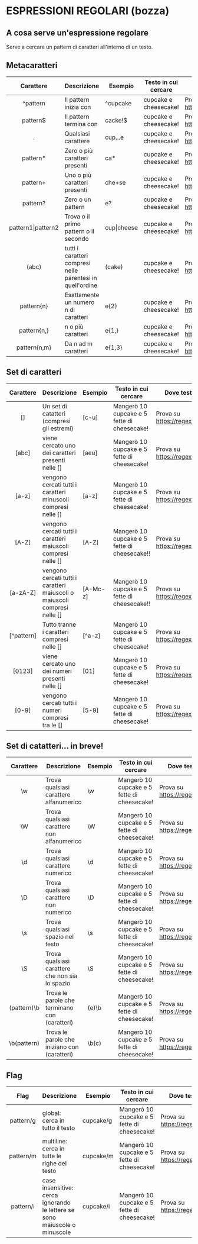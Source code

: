 ESPRESSIONI REGOLARI (bozza)
====

## A cosa serve un'espressione regolare

Serve a cercare un pattern di caratteri all'interno di un testo.


## Metacaratteri

| Carattere | Descrizione | Esempio | Testo in cui cercare | Dove testare | 
| :--: | --| --| --| --|
| ^pattern | Il pattern inizia con | ^cupcake | cupcake e cheesecake! | Prova su https://regexr.com/ |
| pattern$ | Il pattern termina con | cacke!$ | cupcake e cheesecake! | Prova su https://regexr.com/ |
| . | Qualsiasi carattere | cup...e | cupcake e cheesecake! | Prova su https://regexr.com/ |
| pattern* | Zero o più caratteri presenti | ca* | cupcake e cheesecake! | Prova su https://regexr.com/ |
| pattern+ | Uno o più caratteri presenti | che+se | cupcake e cheesecake! | Prova su https://regexr.com/ |
| pattern? | Zero o un pattern | e? | cupcake e cheesecake! | Prova su https://regexr.com/ |
| pattern1\|pattern2 | Trova o il primo pattern o il secondo | cup\|cheese | cupcake e cheesecake! | Prova su https://regexr.com/ |
| (abc) | tutti i caratteri compresi nelle parentesi in quell'ordine | (cake) | cupcake e cheesecake! | Prova su https://regexr.com/ |
| pattern{n} | Esattamente un numero n di caratteri | e{2} | cupcake e cheesecake! | Prova su https://regexr.com/ |
| pattern{n,} | n o più caratteri | e{1,} | cupcake e cheesecake! | Prova su https://regexr.com/ |
| pattern{n,m} | Da n ad m caratteri | e{1,3} | cupcake e cheesecake! | Prova su https://regexr.com/ |


## Set di caratteri

| Carattere | Descrizione | Esempio | Testo in cui cercare | Dove testare | 
| :--: | --| --| --| --| 
| [] | Un set di catatteri (compresi gli estremi) | [c-u] | Mangerò 10 cupcake e 5 fette di cheesecake! | Prova su https://regexr.com/ |
| [abc] | viene cercato uno dei caratteri presenti nelle [] | [aeu] | Mangerò 10 cupcake e 5 fette di cheesecake! |Prova su https://regexr.com/ |
| [a-z] | vengono cercati tutti i caratteri minuscoli compresi nelle [] | [a-z] | Mangerò 10 cupcake e 5 fette di cheesecake! | Prova su https://regexr.com/ |
| [A-Z] | vengono cercati tutti i caratteri maiuscoli compresi nelle [] | [A-Z] | Mangerò 10 cupcake e 5 fette di cheesecake!! | Prova su https://regexr.com/ |
| [a-zA-Z] | vengono cercati tutti i caratteri maiuscoli o maiuscoli compresi nelle [] | [A-Mc-z]| Mangerò 10 cupcake e 5 fette di cheesecake!! | Prova su https://regexr.com/ |
| [^pattern] | Tutto tranne i caratteri compresi nelle [] | [^a-z] | Mangerò 10 cupcake e 5 fette di cheesecake! | Prova su https://regexr.com/ |
| [0123] | viene cercato uno dei numeri presenti nelle [] | [01] | Mangerò 10 cupcake e 5 fette di cheesecake! | Prova su https://regexr.com/ |
| [0-9] |  vengono cercati tutti i numeri compresi tra le [] | [5-9] | Mangerò 10 cupcake e 5 fette di cheesecake! | Prova su https://regexr.com/ |


## Set di catatteri... in breve!

| Carattere | Descrizione | Esempio | Testo in cui cercare | Dove testare | 
| :--: | --| --| --| --| 
| \w | Trova qualsiasi carattere alfanumerico | \w | Mangerò 10 cupcake e 5 fette di cheesecake! | Prova su https://regexr.com/ |
| \W | Trova qualsiasi carattere non alfanumerico | \W | Mangerò 10 cupcake e 5 fette di cheesecake! | Prova su https://regexr.com/ |
| \d | Trova qualsiasi carattere numerico | \d | Mangerò 10 cupcake e 5 fette di cheesecake! | Prova su https://regexr.com/ |
| \D | Trova qualsiasi carattere non numerico  | \D | Mangerò 10 cupcake e 5 fette di cheesecake! | Prova su https://regexr.com/ |
| \s | Trova qualsiasi spazio nel testo | \s | Mangerò 10 cupcake e 5 fette di cheesecake! | Prova su https://regexr.com/ |
| \S | Trova qualsiasi carattere che non sia lo spazio | \S | Mangerò 10 cupcake e 5 fette di cheesecake! | Prova su https://regexr.com/ |
| (pattern)\b | Trova le parole che terminano con (caratteri) | (e)\b | Mangerò 10 cupcake e 5 fette di cheesecake! | Prova su https://regexr.com/ |
| \b(pattern) | Trova le parole che iniziano con (caratteri) | \b(c) | Mangerò 10 cupcake e 5 fette di cheesecake! | Prova su https://regexr.com/ |


## Flag

| Flag | Descrizione | Esempio | Testo in cui cercare | Dove testare | 
| :--: | --| --| --| --| 
| pattern/g | global: cerca in tutto il testo | cupcake/g | Mangerò 10 cupcake e 5 fette di cheesecake! | Prova su https://regexr.com/ |
| pattern/m  | multiline: cerca in tutte le righe del testo | cupcake/m | Mangerò 10 cupcake e 5 fette di cheesecake! | Prova su https://regexr.com/ |
| pattern/i | case insensitive: cerca ignorando le lettere se sono maiuscole o minuscole | cupcake/i | Mangerò 10 cupcake e 5 fette di cheesecake! | Prova su https://regexr.com/ |
